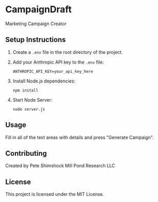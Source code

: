 # CampaignDraft
Marketing Campaign Creator

## Setup Instructions

1. Create a `.env` file in the root directory of the project.
2. Add your Anthropic API key to the `.env` file:
   ```
   ANTHROPIC_API_KEY=your_api_key_here
   ```

3. Install Node.js dependencies:
   ```
   npm install
   ```

4. Start Node Server:
   ```
   node server.js
   ```

## Usage

Fill in all of the text areas with details and press "Generate Campaign".

## Contributing

Created by Pete Shimshock
Mill Pond Research LLC

## License

This project is licensed under the MIT License.
